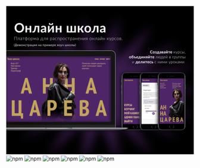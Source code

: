 <img alt="npm" src="/presentation/1. Main.png">
<img alt="npm" src="/presentation/2. Add course">
<img alt="npm" src="/presentation/3. Courses">
<img alt="npm" src="/presentation/4. Course">
<img alt="npm" src="/presentation/5. Group">
<img alt="npm" src="/presentation/6. Profile">
<img alt="npm" src="/presentation/7. About">
